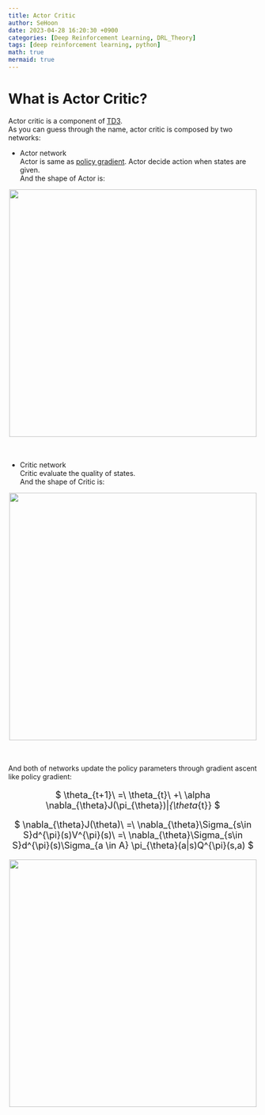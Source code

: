 ```yaml
---
title: Actor Critic
author: SeHoon
date: 2023-04-28 16:20:30 +0900
categories: [Deep Reinforcement Learning, DRL_Theory]
tags: [deep reinforcement learning, python]
math: true
mermaid: true
---
```


# What is Actor Critic?

Actor critic is a component of [TD3](https://csh970605.github.io/posts/TD3/).<br>
As you can guess through the name, actor critic is composed by two networks:
+ Actor network<br>
Actor is same as [policy gradient](https://csh970605.github.io/posts/Policy_Gradient/). Actor decide action when states are given.<br>
And the shape of Actor is:
<center>
<img src="https://user-images.githubusercontent.com/28240052/235081848-144d93a8-a22b-44d9-b63e-52bfec3c75ab.png" width=500>
</center>
<br><br>



+ Critic network<br>
Critic evaluate the quality of states.<br>
And the shape of Critic is:
<center>
<img src="https://user-images.githubusercontent.com/28240052/235081722-1135c4e5-9ad0-466d-821d-e7588ef0af12.png" width=500>
</center>
<br><br>

And both of networks update the policy parameters through gradient ascent like policy gradient:
<center>
<font size=4>

$ \theta_{t+1}\ =\ \theta_{t}\ +\ \alpha \nabla_{\theta}J(\pi_{\theta})|_{\theta_{t}} $
<br>

$ \nabla_{\theta}J(\theta)\ =\ \nabla_{\theta}\Sigma_{s\in S}d^{\pi}(s)V^{\pi}(s)\ =\ \nabla_{\theta}\Sigma_{s\in S}d^{\pi}(s)\Sigma_{a \in A} \pi_{\theta}(a|s)Q^{\pi}(s,a) $

</font>
</center>



<center>
<img src="" width=500>
</center>
<br><br>